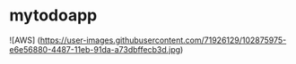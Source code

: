 # mytodoapp
![AWS]
(https://user-images.githubusercontent.com/71926129/102875975-e6e56880-4487-11eb-91da-a73dbffecb3d.jpg)
